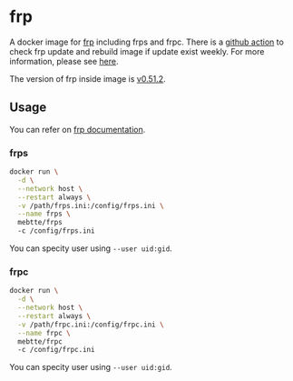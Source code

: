# frp

A docker image for [frp](https://github.com/fatedier/frp) including frps and frpc. There is a [github action](https://github.com/mebtte/docker/actions/workflows/frp.yaml) to check frp update and rebuild image if update exist weekly. For more information, please see [here](https://github.com/mebtte/docker).

The version of frp inside image is [v0.51.2](https://github.com/fatedier/frp/releases/tag/v0.51.2).

## Usage

You can refer on [frp documentation](https://gofrp.org/docs).

### frps

```sh
docker run \
  -d \
  --network host \
  --restart always \
  -v /path/frps.ini:/config/frps.ini \
  --name frps \
  mebtte/frps
  -c /config/frps.ini
```

You can specity user using `--user uid:gid`.

### frpc

```sh
docker run \
  -d \
  --network host \
  --restart always \
  -v /path/frpc.ini:/config/frpc.ini \
  --name frpc \
  mebtte/frpc
  -c /config/frpc.ini
```

You can specity user using `--user uid:gid`.
